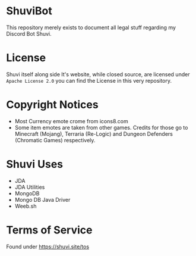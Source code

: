 
# ShuviBot

This repository merely exists to document all legal stuff regarding my Discord Bot Shuvi.

# License

Shuvi itself along side It's website, while closed source, are licensed under <code>Apache License 2.0</code> you can find the License in this very repository.

# Copyright Notices
 - Most Currency emote crome from icons8.com
 - Some item emotes are taken from other games. Credits for those go to Minecraft (Mojang), Terraria (Re-Logic) and Dungeon Defenders (Chromatic Games) respectively.
 
# Shuvi Uses
 
 - JDA
 - JDA Utilities
 - MongoDB
 - Mongo DB Java Driver
 - Weeb.sh

# Terms of Service
Found under https://shuvi.site/tos
